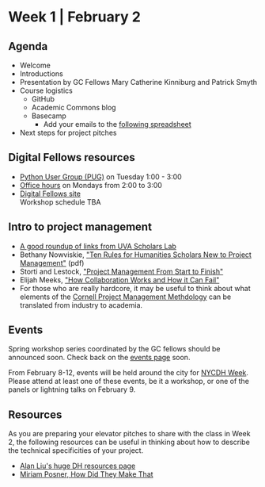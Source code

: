 Week 1 | February 2
====================

Agenda
-------

- Welcome
- Introductions
- Presentation by GC Fellows Mary Catherine Kinniburg and Patrick Smyth
- Course logistics
    - GitHub
    - Academic Commons blog
    - Basecamp
        - Add your emails to the [following spreadsheet](https://docs.google.com/spreadsheets/d/12uly4LgqUU2-PWPuEW3IPMusRFBpOUpRMpO8Fo0eb1M/edit?usp=sharing)
- Next steps for project pitches

Digital Fellows resources
---------------------------

- [Python User Group \(PUG\)](https://digitalfellows.commons.gc.cuny.edu/2015/10/15/python-users-group/) on Tuesday 1:00 - 3:00  
- [Office hours](https://digitalfellows.commons.gc.cuny.edu/digital-fellows-office-hours/) on Mondays from 2:00 to 3:00  
- [Digital Fellows site](https://digitalfellows.commons.gc.cuny.edu/)  
Workshop schedule TBA

Intro to project management
----------------------------

- [A good roundup of links from UVA Scholars Lab](http://praxis.scholarslab.org/scratchpad/project-management/)
- Bethany Nowviskie, ["Ten Rules for Humanities Scholars New to Project Management"](http://nowviskie.org/handouts/DH/10rules.pdf) (pdf)
- Storti and Lestock, ["Project Management From Start to Finish"](https://docs.google.com/document/d/17M0LoUv3WtboVFaE6Ig84gIsE8DQra0axHV29g6IdOk/edit)
- Elijah Meeks, ["How Collaboration Works and How it Can Fail"](https://dhs.stanford.edu/natural-law/how-collaboration-works-and-how-it-can-fail/)
- For those who are really hardcore, it may be useful to think about what elements of the [Cornell Project Management Methdology](http://www2.cit.cornell.edu/computer/robohelp/cpmm/CPMM_Guidebook.htm) can be translated from industry to academia.

Events
--------

Spring workshop series coordinated by the GC fellows should be announced soon. Check back on the [events page](http://digitalfellows.commons.gc.cuny.edu/events/) soon.

From February 8-12, events will be held around the city for [NYCDH Week](http://dhweek.nycdh.org/). Please attend at least one of these events, be it a workshop, or one of the panels or lightning talks on February 9.
    
Resources
----------

As you are preparing your elevator pitches to share with the class in Week 2, the following resources can be useful in thinking about how to describe the technical specificities of your project.

- [Alan Liu's huge DH resources page](http://dhresourcesforprojectbuilding.pbworks.com/w/page/69244243/FrontPage)
- [Miriam Posner, How Did They Make That](http://miriamposner.com/blog/how-did-they-make-that/)